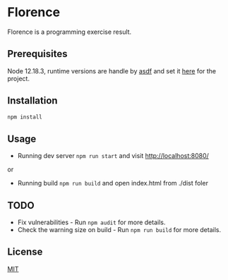 # Florence

Florence is a programming exercise result.

## Prerequisites

Node 12.18.3, runtime versions are handle by [asdf](https://github.com/asdf-vm/asdf) and set it 
[here](https://github.com/acarvajal-gap/florence/blob/master/.tool-versions) for the project.

## Installation

```bash
npm install
```

## Usage

- Running dev server `npm run start` and visit [http://localhost:8080/](http://localhost:8080/) 

or

- Running build `npm run build` and open index.html from ./dist foler

## TODO
- Fix vulnerabilities - Run `npm audit` for more details.
- Check the warning size on build - Run `npm run build` for more details.

## License
[MIT](https://choosealicense.com/licenses/mit/)